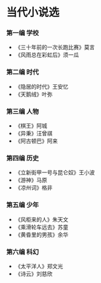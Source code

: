 # 当代小说选

### 第一编 学校

- 《三十年前的一次长跑比赛》莫言
- 《风雨总在彩虹后》须一瓜

### 第二编 时代

- 《隐居的时代》王安忆
- 《天鹅绒》叶弥

### 第三编 人物

- 《棋王》阿城
- 《异秉》汪曾祺
- 《阿古顿巴》阿来

### 第四编 历史

- 《立新街甲一号与昆仑奴》王小波
- 《游神》马原 
- 《凉州词》格非 

### 第五编 少年

- 《风柜来的人》朱天文
- 《乘滑轮车远去》苏童
- 《黄昏里的男孩》余华

### 第六编 科幻

- 《太平洋人》郑文光
- 《诗云》刘慈欣